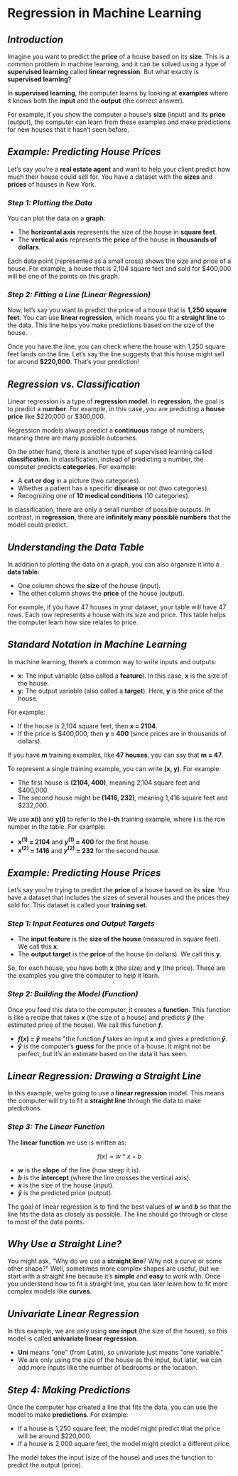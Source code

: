 # Regression in Machine Learning

## ***Introduction***

Imagine you want to predict the **price** of a house based on its **size**. This is a common problem in machine learning, and it can be solved using a type of **supervised learning** called **linear regression**. But what exactly is **supervised learning**?

In **supervised learning**, the computer learns by looking at **examples** where it knows both the **input** and the **output** (the correct answer). 

For example, if you show the computer a house's **size** (input) and its **price** (output), the computer can learn from these examples and make predictions for new houses that it hasn’t seen before.

## ***Example: Predicting House Prices***

Let’s say you’re a **real estate agent** and want to help your client predict how much their house could sell for. You have a dataset with the **sizes** and **prices** of houses in New York.

### ***Step 1: Plotting the Data***

You can plot the data on a **graph**:
- The **horizontal axis** represents the size of the house in **square feet**.
- The **vertical axis** represents the **price** of the house in **thousands of dollars**.

Each data point (represented as a small cross) shows the size and price of a house. For example, a house that is 2,104 square feet and sold for $400,000 will be one of the points on this graph.

### ***Step 2: Fitting a Line (Linear Regression)***

Now, let’s say you want to predict the price of a house that is **1,250 square feet**. You can use **linear regression**, which means you fit a **straight line** to the data. This line helps you make predictions based on the size of the house.

Once you have the line, you can check where the house with 1,250 square feet lands on the line. Let’s say the line suggests that this house might sell for around **$220,000**. That’s your prediction!

## ***Regression vs. Classification***

Linear regression is a type of **regression model**. In **regression**, the goal is to predict a **number**. For example, in this case, you are predicting a **house price** like $220,000 or $300,000. 

Regression models always predict a **continuous** range of numbers, meaning there are many possible outcomes.

On the other hand, there is another type of supervised learning called **classification**. In classification, instead of predicting a number, the computer predicts **categories**. For example:
- A **cat or dog** in a picture (two categories).
- Whether a patient has a specific **disease** or not (two categories).
- Recognizing one of **10 medical conditions** (10 categories).

In classification, there are only a small number of possible outputs. In contrast, in **regression**, there are **infinitely many possible numbers** that the model could predict.

## ***Understanding the Data Table***

In addition to plotting the data on a graph, you can also organize it into a **data table**:
- One column shows the **size** of the house (input).
- The other column shows the **price** of the house (output).

For example, if you have 47 houses in your dataset, your table will have 47 rows. Each row represents a house with its size and price. This table helps the computer learn how size relates to price.

## ***Standard Notation in Machine Learning***

In machine learning, there’s a common way to write inputs and outputs:
- **x**: The input variable (also called a **feature**). In this case, **x** is the size of the house.
- **y**: The output variable (also called a **target**). Here, **y** is the price of the house.

For example:
- If the house is 2,104 square feet, then **x = 2104**.
- If the price is $400,000, then **y = 400** (since prices are in thousands of dollars).

If you have **m** training examples, like **47 houses**, you can say that **m = 47**.

To represent a single training example, you can write **(x, y)**. For example:
- The first house is **(2104, 400)**, meaning 2,104 square feet and $400,000.
- The second house might be **(1416, 232)**, meaning 1,416 square feet and $232,000.

We use **x(i)** and **y(i)** to refer to the **i-th** training example, where **i** is the row number in the table. For example:
- **$x^{(1)}$ = 2104** and **$y^{(1)}$ = 400** for the first house.
- **$x^{(2)}$ = 1416** and **$y^{(2)}$ = 232** for the second house.

## ***Example: Predicting House Prices***

Let’s say you're trying to predict the **price** of a house based on its **size**. You have a dataset that includes the sizes of several houses and the prices they sold for. This dataset is called your **training set**. 

### ***Step 1: Input Features and Output Targets***

- The **input feature** is the **size of the house** (measured in square feet). We call this **x**.
- The **output target** is the **price** of the house (in dollars). We call this **y**.

So, for each house, you have both **x** (the size) and **y** (the price). These are the examples you give the computer to help it learn.

### ***Step 2: Building the Model (Function)***

Once you feed this data to the computer, it creates a **function**. This function is like a recipe that takes **$x$** (the size of a house) and predicts **$\hat{y}$** (the estimated price of the house). We call this function **$f$**.

- **$f(x)$ = $\hat{y}$** means "the function **$f$** takes an input **$x$** and gives a prediction **$\hat{y}$**.
- **$\hat{y}$** is the computer’s **guess** for the price of a house. It might not be perfect, but it’s an estimate based on the data it has seen.

## ***Linear Regression: Drawing a Straight Line***

In this example, we’re going to use a **linear regression** model. This means the computer will try to fit a **straight line** through the data to make predictions.

### ***Step 3: The Linear Function***

The **linear function** we use is written as:

$$f(x) = w * x + b$$


- **$w$** is the **slope** of the line (how steep it is).
- **$b$** is the **intercept** (where the line crosses the vertical axis).
- **$x$** is the size of the house (input).
- **$\hat{y}$** is the predicted price (output).

The goal of linear regression is to find the best values of **$w$** and **$b$** so that the line fits the data as closely as possible. The line should go through or close to most of the data points.

## ***Why Use a Straight Line?***

You might ask, "Why do we use a **straight line**? Why not a curve or some other shape?" Well, sometimes more complex shapes are useful, but we start with a straight line because it’s **simple** and **easy** to work with. Once you understand how to fit a straight line, you can later learn how to fit more complex models like **curves**.

## ***Univariate Linear Regression***

In this example, we are only using **one input** (the size of the house), so this model is called **univariate linear regression**. 

- **Uni** means "one" (from Latin), so univariate just means "one variable."
- We are only using the size of the house as the input, but later, we can add more inputs like the number of bedrooms or the location.

## ***Step 4: Making Predictions***

Once the computer has created a line that fits the data, you can use the model to make **predictions**. For example:
- If a house is 1,250 square feet, the model might predict that the price will be around $220,000.
- If a house is 2,000 square feet, the model might predict a different price.

The model takes the input (size of the house) and uses the function to predict the output (price).